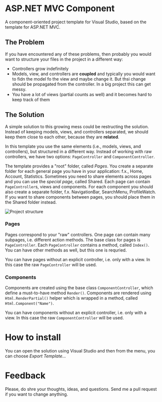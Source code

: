# ASP.NET MVC Component
A component-oriented project template for Visual Studio, based on the template for ASP.NET MVC.

## The Problem
If you have encountered any of these problems, then probably you would want to structure your files in the project in a different way:
- Controllers grow indefinitely
- Models, view, and controllers are **coupled** and typically you would want to fidn the model fo the view and maybe change it. But thsi change should be propagated from the controller. In a big project this can get messy.
- You have a lot of views (partial counts as well) and it becomes hard to keep track of them

## The Solution
A simple solution to this growing mess could be restructing the solution. Instead of keeping models, views, and controllers separated, we should keep them close to each other, because they are **related**.

In this template you use the same elements (i.e., models, views, and controllers), but structured in a different way. Instead of working with raw controllers, we have two options: ``PageController`` and ``ComponentController``.

The template provides a "root" folder, called *Pages*. You create a separate folder for each general page you have in your application: f.x., Home, Account, Statistics. Sometimes you need to share elements across pages and you can use the *special page*, called Shared. Each page can contain ``PageController``s, views and components. For each component you should also create a separate folder, f.x. NavigationBar, SearchMenu, ProfileWatch. If you want to share components between pages, you should place them in the Shared folder instead.

![Project structure](http://boyan.in/assets/component-project-structure.png)

### Pages
Pages correspond to your "raw" controllers. One page can contain many subpages, i.e. different action methods. The base class for pages is ``PageController``. Each ``PageController`` contains a method, called ``Index()``. You can have other methods as well, but this one is requried.

You can have pages without an explicit controller, i.e. only with a view. In this case the raw ``PageController`` will be used.

### Components
Components are created using the base class ``ComponentController``, which define a must-to-have method ``Render()``. Components are rendered using ``Html.RenderPartial()`` helper which is wrapped in a method, called ``Html.Component("Name")``.

You can have components without an explicit controller, i.e. only with a view. In this case the raw ``ComponentController`` will be used.

# How to install
You can open the solution using Visual Studio and then from the menu, you can choose *Export Template...*

# Feedback
Please, do shre your thoughts, ideas, and questions. Send me a pull request if you want to change anything.
